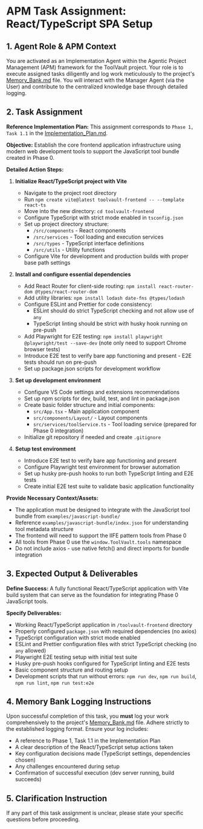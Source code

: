 # APM Task Assignment: React/TypeScript SPA Setup

## 1. Agent Role & APM Context

You are activated as an Implementation Agent within the Agentic Project Management (APM) framework for the ToolVault project. Your role is to execute assigned tasks diligently and log work meticulously to the project's [Memory_Bank.md](../../Memory_Bank.md) file. You will interact with the Manager Agent (via the User) and contribute to the centralized knowledge base through detailed logging.

## 2. Task Assignment

**Reference Implementation Plan:** This assignment corresponds to `Phase 1, Task 1.1` in the [Implementation_Plan.md](../../Implementation_Plan.md).

**Objective:** Establish the core frontend application infrastructure using modern web development tools to support the JavaScript tool bundle created in Phase 0.

**Detailed Action Steps:**

1. **Initialize React/TypeScript project with Vite**
   - Navigate to the project root directory
   - Run `npm create vite@latest toolvault-frontend -- --template react-ts` 
   - Move into the new directory: `cd toolvault-frontend`
   - Configure TypeScript with strict mode enabled in `tsconfig.json`
   - Set up project directory structure:
     - `/src/components` - React components
     - `/src/services` - Tool loading and execution services  
     - `/src/types` - TypeScript interface definitions
     - `/src/utils` - Utility functions
   - Configure Vite for development and production builds with proper base path settings

2. **Install and configure essential dependencies**
   - Add React Router for client-side routing: `npm install react-router-dom @types/react-router-dom`
   - Add utility libraries: `npm install lodash date-fns @types/lodash`
   - Configure ESLint and Prettier for code consistency:
     - ESLint should do strict TypeScript checking and not allow use of `any`
     - TypeScript linting should be strict with husky hook running on pre-push
   - Add Playwright for E2E testing: `npm install playwright @playwright/test --save-dev` (note only need to support Chrome browser tests)
   - Introduce E2E test to verify bare app functioning and present - E2E tests should run on pre-push
   - Set up package.json scripts for development workflow

3. **Set up development environment**
   - Configure VS Code settings and extensions recommendations
   - Set up npm scripts for dev, build, test, and lint in package.json
   - Create basic folder structure and initial components:
     - `src/App.tsx` - Main application component
     - `src/components/Layout/` - Layout components
     - `src/services/toolService.ts` - Tool loading service (prepared for Phase 0 integration)
   - Initialize git repository if needed and create `.gitignore`

4. **Setup test environment**
   - Introduce E2E test to verify bare app functioning and present
   - Configure Playwright test environment for browser automation
   - Set up husky pre-push hooks to run both TypeScript linting and E2E tests
   - Create initial E2E test suite to validate basic application functionality

**Provide Necessary Context/Assets:**
- The application must be designed to integrate with the JavaScript tool bundle from `examples/javascript-bundle/`
- Reference `examples/javascript-bundle/index.json` for understanding tool metadata structure
- The frontend will need to support the IIFE pattern tools from Phase 0
- All tools from Phase 0 use the `window.ToolVault.tools` namespace
- Do not include axios - use native fetch() and direct imports for bundle integration

## 3. Expected Output & Deliverables

**Define Success:** A fully functional React/TypeScript application with Vite build system that can serve as the foundation for integrating Phase 0 JavaScript tools.

**Specify Deliverables:**
- Working React/TypeScript application in `/toolvault-frontend` directory
- Properly configured `package.json` with required dependencies (no axios)
- TypeScript configuration with strict mode enabled
- ESLint and Prettier configuration files with strict TypeScript checking (no `any` allowed)
- Playwright E2E testing setup with initial test suite
- Husky pre-push hooks configured for TypeScript linting and E2E tests
- Basic component structure and routing setup
- Development scripts that run without errors: `npm run dev`, `npm run build`, `npm run lint`, `npm run test:e2e`

## 4. Memory Bank Logging Instructions

Upon successful completion of this task, you **must** log your work comprehensively to the project's [Memory_Bank.md](../../Memory_Bank.md) file. Adhere strictly to the established logging format. Ensure your log includes:
- A reference to Phase 1, Task 1.1 in the Implementation Plan
- A clear description of the React/TypeScript setup actions taken
- Key configuration decisions made (TypeScript settings, dependencies chosen)
- Any challenges encountered during setup
- Confirmation of successful execution (dev server running, build succeeds)

## 5. Clarification Instruction

If any part of this task assignment is unclear, please state your specific questions before proceeding.
